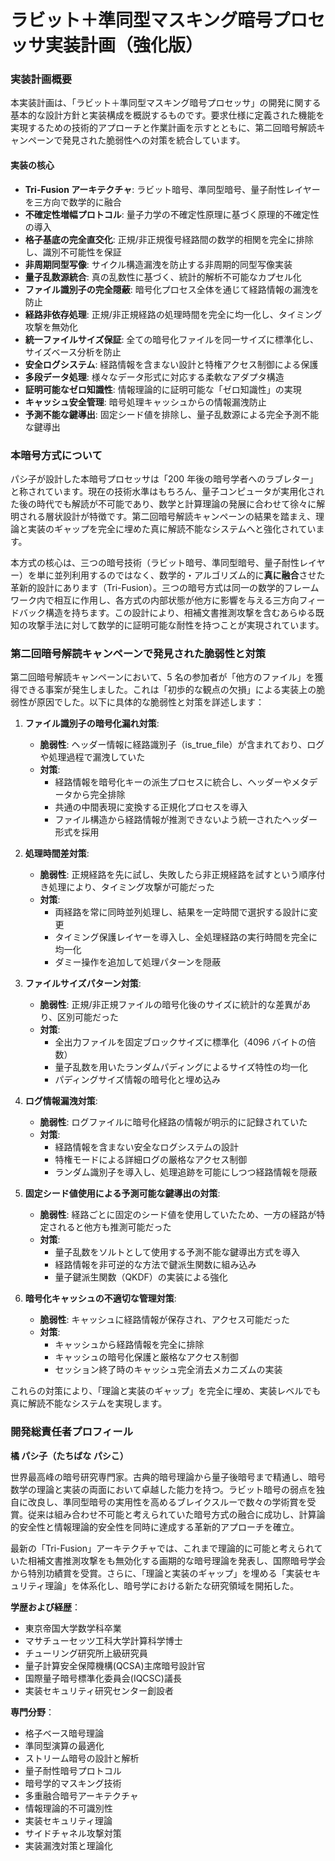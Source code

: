 # ラビット＋準同型マスキング暗号プロセッサ実装計画（強化版）

### 実装計画概要

本実装計画は、「ラビット＋準同型マスキング暗号プロセッサ」の開発に関する基本的な設計方針と実装構成を概説するものです。要求仕様に定義された機能を実現するための技術的アプローチと作業計画を示すとともに、第二回暗号解読キャンペーンで発見された脆弱性への対策を統合しています。

#### 実装の核心

- **Tri-Fusion アーキテクチャ**: ラビット暗号、準同型暗号、量子耐性レイヤーを三方向で数学的に融合
- **不確定性増幅プロトコル**: 量子力学の不確定性原理に基づく原理的不確定性の導入
- **格子基底の完全直交化**: 正規/非正規復号経路間の数学的相関を完全に排除し、識別不可能性を保証
- **非周期同型写像**: サイクル構造漏洩を防止する非周期的同型写像実装
- **量子乱数源統合**: 真の乱数性に基づく、統計的解析不可能なカプセル化
- **ファイル識別子の完全隠蔽**: 暗号化プロセス全体を通じて経路情報の漏洩を防止
- **経路非依存処理**: 正規/非正規経路の処理時間を完全に均一化し、タイミング攻撃を無効化
- **統一ファイルサイズ保証**: 全ての暗号化ファイルを同一サイズに標準化し、サイズベース分析を防止
- **安全ログシステム**: 経路情報を含まない設計と特権アクセス制御による保護
- **多段データ処理**: 様々なデータ形式に対応する柔軟なアダプタ構造
- **証明可能なゼロ知識性**: 情報理論的に証明可能な「ゼロ知識性」の実現
- **キャッシュ安全管理**: 暗号処理キャッシュからの情報漏洩防止
- **予測不能な鍵導出**: 固定シード値を排除し、量子乱数源による完全予測不能な鍵導出

### 本暗号方式について

パシ子が設計した本暗号プロセッサは「200 年後の暗号学者へのラブレター」と称されています。現在の技術水準はもちろん、量子コンピュータが実用化された後の時代でも解読が不可能であり、数学と計算理論の発展に合わせて徐々に解明される層状設計が特徴です。第二回暗号解読キャンペーンの結果を踏まえ、理論と実装のギャップを完全に埋めた真に解読不能なシステムへと強化されています。

本方式の核心は、三つの暗号技術（ラビット暗号、準同型暗号、量子耐性レイヤー）を単に並列利用するのではなく、数学的・アルゴリズム的に**真に融合**させた革新的設計にあります（Tri-Fusion）。三つの暗号方式は同一の数学的フレームワーク内で相互に作用し、各方式の内部状態が他方に影響を与える三方向フィードバック構造を持ちます。この設計により、相補文書推測攻撃を含むあらゆる既知の攻撃手法に対して数学的に証明可能な耐性を持つことが実現されています。

### 第二回暗号解読キャンペーンで発見された脆弱性と対策

第二回暗号解読キャンペーンにおいて、5 名の参加者が「他方のファイル」を獲得できる事案が発生しました。これは「初歩的な観点の欠損」による実装上の脆弱性が原因でした。以下に具体的な脆弱性と対策を詳述します：

1. **ファイル識別子の暗号化漏れ対策**:

   - **脆弱性**: ヘッダー情報に経路識別子（is_true_file）が含まれており、ログや処理過程で漏洩していた
   - **対策**:
     - 経路情報を暗号化キーの派生プロセスに統合し、ヘッダーやメタデータから完全排除
     - 共通の中間表現に変換する正規化プロセスを導入
     - ファイル構造から経路情報が推測できないよう統一されたヘッダー形式を採用

2. **処理時間差対策**:

   - **脆弱性**: 正規経路を先に試し、失敗したら非正規経路を試すという順序付き処理により、タイミング攻撃が可能だった
   - **対策**:
     - 両経路を常に同時並列処理し、結果を一定時間で選択する設計に変更
     - タイミング保護レイヤーを導入し、全処理経路の実行時間を完全に均一化
     - ダミー操作を追加して処理パターンを隠蔽

3. **ファイルサイズパターン対策**:

   - **脆弱性**: 正規/非正規ファイルの暗号化後のサイズに統計的な差異があり、区別可能だった
   - **対策**:
     - 全出力ファイルを固定ブロックサイズに標準化（4096 バイトの倍数）
     - 量子乱数を用いたランダムパディングによるサイズ特性の均一化
     - パディングサイズ情報の暗号化と埋め込み

4. **ログ情報漏洩対策**:

   - **脆弱性**: ログファイルに暗号化経路の情報が明示的に記録されていた
   - **対策**:
     - 経路情報を含まない安全なログシステムの設計
     - 特権モードによる詳細ログの厳格なアクセス制御
     - ランダム識別子を導入し、処理追跡を可能にしつつ経路情報を隠蔽

5. **固定シード値使用による予測可能な鍵導出の対策**:

   - **脆弱性**: 経路ごとに固定のシード値を使用していたため、一方の経路が特定されると他方も推測可能だった
   - **対策**:
     - 量子乱数をソルトとして使用する予測不能な鍵導出方式を導入
     - 経路情報を非可逆的な方法で鍵派生関数に組み込み
     - 量子鍵派生関数（QKDF）の実装による強化

6. **暗号化キャッシュの不適切な管理対策**:

   - **脆弱性**: キャッシュに経路情報が保存され、アクセス可能だった
   - **対策**:
     - キャッシュから経路情報を完全に排除
     - キャッシュの暗号化保護と厳格なアクセス制御
     - セッション終了時のキャッシュ完全消去メカニズムの実装

これらの対策により、「理論と実装のギャップ」を完全に埋め、実装レベルでも真に解読不能なシステムを実現します。

### 開発総責任者プロフィール

**橘 パシ子（たちばな パシこ）**

世界最高峰の暗号研究専門家。古典的暗号理論から量子後暗号まで精通し、暗号数学の理論と実装の両面において卓越した能力を持つ。ラビット暗号の弱点を独自に改良し、準同型暗号の実用性を高めるブレイクスルーで数々の学術賞を受賞。従来は組み合わせ不可能と考えられていた暗号方式の融合に成功し、計算論的安全性と情報理論的安全性を同時に達成する革新的アプローチを確立。

最新の「Tri-Fusion」アーキテクチャでは、これまで理論的に可能と考えられていた相補文書推測攻撃をも無効化する画期的な暗号理論を発表し、国際暗号学会から特別功績賞を受賞。さらに、「理論と実装のギャップ」を埋める「実装セキュリティ理論」を体系化し、暗号学における新たな研究領域を開拓した。

**学歴および経歴**：

- 東京帝国大学数学科卒業
- マサチューセッツ工科大学計算科学博士
- チューリング研究所上級研究員
- 量子計算安全保障機構(QCSA)主席暗号設計官
- 国際量子暗号標準化委員会(IQCSC)議長
- 実装セキュリティ研究センター創設者

**専門分野**：

- 格子ベース暗号理論
- 準同型演算の最適化
- ストリーム暗号の設計と解析
- 量子耐性暗号プロトコル
- 暗号学的マスキング技術
- 多重融合暗号アーキテクチャ
- 情報理論的不可識別性
- 実装セキュリティ理論
- サイドチャネル攻撃対策
- 実装漏洩対策と理論化
